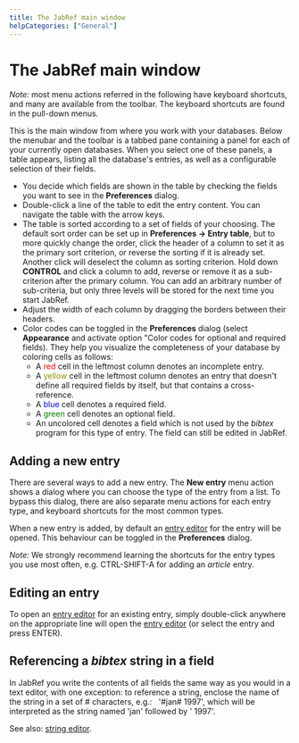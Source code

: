 ```yaml
---
title: The JabRef main window
helpCategories: ["General"]
---
```


# The JabRef main window

*Note:* most menu actions referred in the following have keyboard shortcuts, and many are available from the toolbar. The keyboard shortcuts are found in the pull-down menus.

This is the main window from where you work with your databases. Below the menubar and the toolbar is a tabbed pane containing a panel for each of your currently open databases. When you select one of these panels, a table appears, listing all the database's entries, as well as a configurable selection of their fields.

-   You decide which fields are shown in the table by checking the fields you want to see in the **Preferences** dialog.
-   Double-click a line of the table to edit the entry content. You can navigate the table with the arrow keys.
-   The table is sorted according to a set of fields of your choosing. The default sort order can be set up in **Preferences -&gt; Entry table**, but to more quickly change the order, click the header of a column to set it as the primary sort criterion, or reverse the sorting if it is already set. Another click will deselect the column as sorting criterion. Hold down **CONTROL** and click a column to add, reverse or remove it as a sub-criterion after the primary column. You can add an arbitrary number of sub-criteria, but only three levels will be stored for the next time you start JabRef.
-   Adjust the width of each column by dragging the borders between their headers.
-   Color codes can be toggled in the **Preferences** dialog (select **Appearance** and activate option "Color codes for optional and required fields). They help you visualize the completeness of your database by coloring cells as follows:
    -   A <span style="color: red">red</span> cell in the leftmost column denotes an incomplete entry.
    -   A <span style="color: #909000">yellow</span> cell in the leftmost column denotes an entry that doesn't define all required fields by itself, but that contains a cross-reference.
    -   A <span style="color: blue">blue</span> cell denotes a required field.
    -   A <span style="color: green">green</span> cell denotes an optional field.
    -   An uncolored cell denotes a field which is not used by the *bibtex* program for this type of entry. The field can still be edited in JabRef.

## Adding a new entry

There are several ways to add a new entry. The **New entry** menu action shows a dialog where you can choose the type of the entry from a list. To bypass this dialog, there are also separate menu actions for each entry type, and keyboard shortcuts for the most common types.

When a new entry is added, by default an [entry editor](EntryEditor) for the entry will be opened. This behaviour can be toggled in the **Preferences** dialog.

*Note:* We strongly recommend learning the shortcuts for the entry types you use most often, e.g. CTRL-SHIFT-A for adding an *article* entry.

## Editing an entry

To open an [entry editor](EntryEditor) for an existing entry, simply double-click anywhere on the appropriate line will open the [entry editor](EntryEditor) (or select the entry and press ENTER).

## Referencing a *bibtex* string in a field

In JabRef you write the contents of all fields the same way as you would in a text editor, with one exception: to reference a string, enclose the name of the string in a set of \# characters, e.g.:
  '\#jan\# 1997',
which will be interpreted as the string named 'jan' followed by ' 1997'.

See also: [string editor](StringEditor).
